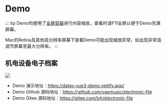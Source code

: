 # Demo

::: tip
Demo均使用了[全屏容器](../Other/FullScreenContainer/FullScreenContainer)进行内容缩放，查看时请F11全屏以便于Demo充满屏幕。

Mac的Retina及其他高分辨率屏幕下查看Demo可能出现缩放异常，如出现异常请调节屏幕至最大分辨率。
:::

## 机电设备电子档案
![](https://files.catbox.moe/zc6of2.png)

- Demo 演示地址：https://datav-vue3-demo.netlify.app/
- Demo Github 源码地址：https://github.com/vaemusic/electronic-file
- Demo Gitee 源码地址：https://gitee.com/lyh/electronic-file